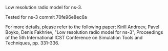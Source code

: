 Low resolution radio model for ns-3.

Tested for ns-3 commit 70fe96e8ec6a


For more details, please refer to the following paper:
Kirill Andreev, Pavel Boyko, Denis Fakhriev, "Low resolution radio model for ns-3", Proceedings of the 5th International ICST Conference on Simulation Tools and Techniques, pp. 331-336.
